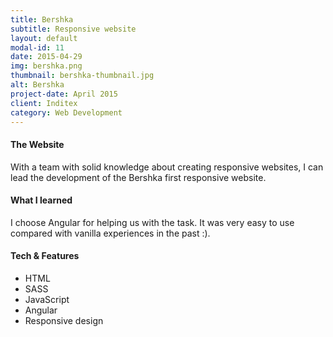 ```yaml
---
title: Bershka
subtitle: Responsive website
layout: default
modal-id: 11
date: 2015-04-29
img: bershka.png
thumbnail: bershka-thumbnail.jpg
alt: Bershka
project-date: April 2015
client: Inditex
category: Web Development
---
```


#### The Website
With a team with solid knowledge about creating responsive websites, I can lead the development of the Bershka first responsive website.

#### What I learned
I choose Angular for helping us with the task. It was very easy to use compared with vanilla experiences in the past :).

#### Tech & Features
- HTML
- SASS
- JavaScript
- Angular
- Responsive design
